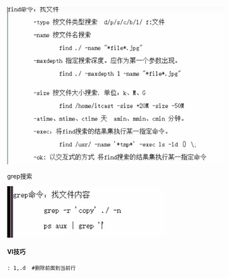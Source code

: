 ![1602137065201](../../../img/1602137065201.png)

grep搜索

![1602137572231](../../../img/1602137572231.png)

#### VI技巧

```
: 1,.d  #删除前面到当前行
```

